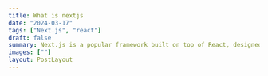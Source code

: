 ```yaml
---
title: What is nextjs
date: "2024-03-17"
tags: ["Next.js", "react"]
draft: false
summary: Next.js is a popular framework built on top of React, designed to provide a streamlined development experience for building server-rendered React applications. It's known for its ease of use, especially for developers familiar with React, and its ability to quickly set up projects with minimal configuration.
images: [""]
layout: PostLayout
---
```

